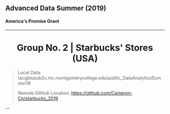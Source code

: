 ## Advanced Data Summer (2019)
#### America's Promise Grant

---
# <center> Group No. 2 | Starbucks' Stores (USA) </center>

>Local Data: \\acgbwpub2v.mc.montgomerycollege.edu\public\_DataAnalyticsSummer19

>Remote  GitHub Location: https://github.com/Cameron-Cn/starbucks_2019

--


